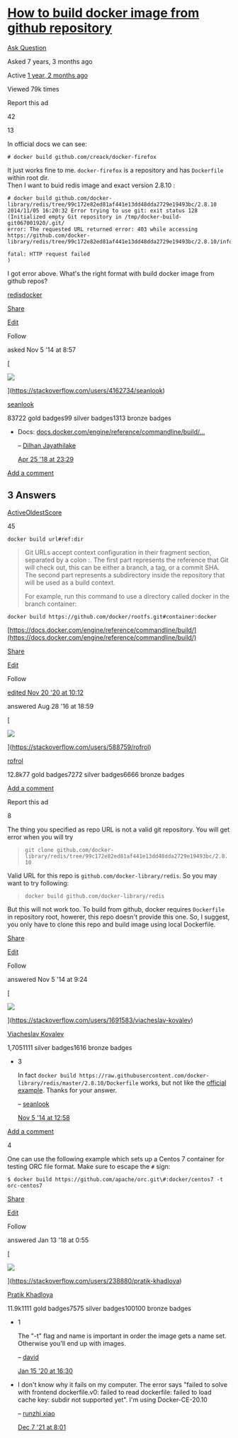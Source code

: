 # [How to build docker image from github repository](https://stackoverflow.com/questions/26753030/how-to-build-docker-image-from-github-repository)

[Ask Question](https://stackoverflow.com/questions/ask)

Asked 7 years, 3 months ago

Active [1 year, 2 months ago](https://stackoverflow.com/questions/26753030/how-to-build-docker-image-from-github-repository/39194765?lastactivity "2020-11-20 10:12:45Z")

Viewed 79k times

Report this ad

42

13

[](https://stackoverflow.com/posts/26753030/timeline)

In official docs we can see:

```
# docker build github.com/creack/docker-firefox
```

It just works fine to me. `docker-firefox` is a repository and has `Dockerfile` within root dir.  
Then I want to buid redis image and exact version 2.8.10 :

```
# docker build github.com/docker-library/redis/tree/99c172e82ed81af441e13dd48dda2729e19493bc/2.8.10
2014/11/05 16:20:32 Error trying to use git: exit status 128 (Initialized empty Git repository in /tmp/docker-build-git067001920/.git/
error: The requested URL returned error: 403 while accessing https://github.com/docker-library/redis/tree/99c172e82ed81af441e13dd48dda2729e19493bc/2.8.10/info/refs

fatal: HTTP request failed
)
```

I got error above. What's the right format with build docker image from github repos?

[redis](https://stackoverflow.com/questions/tagged/redis "show questions tagged 'redis'")[docker](https://stackoverflow.com/questions/tagged/docker "show questions tagged 'docker'")

[Share](https://stackoverflow.com/q/26753030/14867493 "Short permalink to this question")

[Edit](https://stackoverflow.com/posts/26753030/edit "Revise and improve this post")

Follow

asked Nov 5 '14 at 8:57

[

![](https://lh6.googleusercontent.com/-_9Xa479Vabs/AAAAAAAAAAI/AAAAAAAAABE/cIrae5Xtcss/photo.jpg?sz=64)

](https://stackoverflow.com/users/4162734/seanlook)

[seanlook](https://stackoverflow.com/users/4162734/seanlook)

83722 gold badges99 silver badges1313 bronze badges

-   Docs: [docs.docker.com/engine/reference/commandline/build/…](https://docs.docker.com/engine/reference/commandline/build/#git-repositories) 
    
    – [Dilhan Jayathilake](https://stackoverflow.com/users/1891699/dilhan-jayathilake "1,662 reputation")
    
     [Apr 25 '18 at 23:29](https://stackoverflow.com/questions/26753030/how-to-build-docker-image-from-github-repository/39194765#comment87081506_26753030)
    

[Add a comment](https://stackoverflow.com/questions/26753030/how-to-build-docker-image-from-github-repository/39194765# "Use comments to ask for more information or suggest improvements. Avoid answering questions in comments.")

## 3 Answers

[Active](https://stackoverflow.com/questions/26753030/how-to-build-docker-image-from-github-repository?answertab=active#tab-top "Answers with the latest activity first")[Oldest](https://stackoverflow.com/questions/26753030/how-to-build-docker-image-from-github-repository?answertab=oldest#tab-top "Answers in the order they were provided")[Score](https://stackoverflow.com/questions/26753030/how-to-build-docker-image-from-github-repository?answertab=votes#tab-top "Answers with the highest score first")

45

[](https://stackoverflow.com/posts/39194765/timeline)

`docker build url#ref:dir`

> Git URLs accept context configuration in their fragment section, separated by a colon :. The first part represents the reference that Git will check out, this can be either a branch, a tag, or a commit SHA. The second part represents a subdirectory inside the repository that will be used as a build context.
> 
> For example, run this command to use a directory called docker in the branch container:

```
docker build https://github.com/docker/rootfs.git#container:docker
```

[https://docs.docker.com/engine/reference/commandline/build/](https://docs.docker.com/engine/reference/commandline/build/)

[Share](https://stackoverflow.com/a/39194765/14867493 "Short permalink to this answer")

[Edit](https://stackoverflow.com/posts/39194765/edit "Revise and improve this post")

Follow

[edited Nov 20 '20 at 10:12](https://stackoverflow.com/posts/39194765/revisions "show all edits to this post")

answered Aug 28 '16 at 18:59

[

![](https://www.gravatar.com/avatar/216ea4da5cae7be4030b6242ab90631c?s=64&d=identicon&r=PG)

](https://stackoverflow.com/users/588759/rofrol)

[rofrol](https://stackoverflow.com/users/588759/rofrol)

12.8k77 gold badges7272 silver badges6666 bronze badges

[Add a comment](https://stackoverflow.com/questions/26753030/how-to-build-docker-image-from-github-repository/39194765# "Use comments to ask for more information or suggest improvements. Avoid comments like “+1” or “thanks”.")

Report this ad

8

[](https://stackoverflow.com/posts/26753490/timeline)

The thing you specified as repo URL is not a valid git repository. You will get error when you will try

> `git clone github.com/docker-library/redis/tree/99c172e82ed81af441e13dd48dda2729e19493bc/2.8.10`

Valid URL for this repo is `github.com/docker-library/redis`. So you may want to try following:

> `docker build github.com/docker-library/redis`

But this will not work too. To build from github, docker requires `Dockerfile` in repository root, howerer, this repo doesn't provide this one. So, I suggest, you only have to clone this repo and build image using local Dockerfile.

[Share](https://stackoverflow.com/a/26753490/14867493 "Short permalink to this answer")

[Edit](https://stackoverflow.com/posts/26753490/edit "Revise and improve this post")

Follow

answered Nov 5 '14 at 9:24

[

![](https://i.stack.imgur.com/O8rJM.jpg?s=64&g=1)

](https://stackoverflow.com/users/1691583/viacheslav-kovalev)

[Viacheslav Kovalev](https://stackoverflow.com/users/1691583/viacheslav-kovalev)

1,7051111 silver badges1616 bronze badges

-   3
    
    In fact `docker build https://raw.githubusercontent.com/docker-library/redis/master/2.8.10/Dockerfile` works, but not like the [official example](http://docs.docker.com/v1.1/reference/commandline/cli/#build). Thanks for your answer. 
    
    – [seanlook](https://stackoverflow.com/users/4162734/seanlook "837 reputation")
    
     [Nov 5 '14 at 12:58](https://stackoverflow.com/questions/26753030/how-to-build-docker-image-from-github-repository/39194765#comment42097230_26753490)
    

[Add a comment](https://stackoverflow.com/questions/26753030/how-to-build-docker-image-from-github-repository/39194765# "Use comments to ask for more information or suggest improvements. Avoid comments like “+1” or “thanks”.")

4

[](https://stackoverflow.com/posts/48235957/timeline)

One can use the following example which sets up a Centos 7 container for testing ORC file format. Make sure to escape the `#` sign:

`$ docker build https://github.com/apache/orc.git\#:docker/centos7 -t orc-centos7`

[Share](https://stackoverflow.com/a/48235957/14867493 "Short permalink to this answer")

[Edit](https://stackoverflow.com/posts/48235957/edit "Revise and improve this post")

Follow

answered Jan 13 '18 at 0:55

[

![](https://www.gravatar.com/avatar/d32f25ab2112110cebb2ed4b86e87920?s=64&d=identicon&r=PG)

](https://stackoverflow.com/users/238880/pratik-khadloya)

[Pratik Khadloya](https://stackoverflow.com/users/238880/pratik-khadloya)

11.9k1111 gold badges7575 silver badges100100 bronze badges

-   1
    
    The "-t" flag and name is important in order the image gets a name set. Otherwise you'll end up with <none> images. 
    
    – [david](https://stackoverflow.com/users/120296/david "2,362 reputation")
    
     [Jan 15 '20 at 16:30](https://stackoverflow.com/questions/26753030/how-to-build-docker-image-from-github-repository/39194765#comment105657501_48235957)
    
-   I don't know why it fails on my computer. The error says "failed to solve with frontend dockerfile.v0: failed to read dockerfile: failed to load cache key: subdir not supported yet". I'm using Docker-CE-20.10 
    
    – [runzhi xiao](https://stackoverflow.com/users/9467045/runzhi-xiao "140 reputation")
    
     [Dec 7 '21 at 8:01](https://stackoverflow.com/questions/26753030/how-to-build-docker-image-from-github-repository/39194765#comment124194455_48235957)